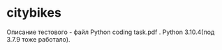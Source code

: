 # citybikes

Описание тестового - файл Python coding task.pdf . Python 3.10.4(под 3.7.9 тоже работало).
